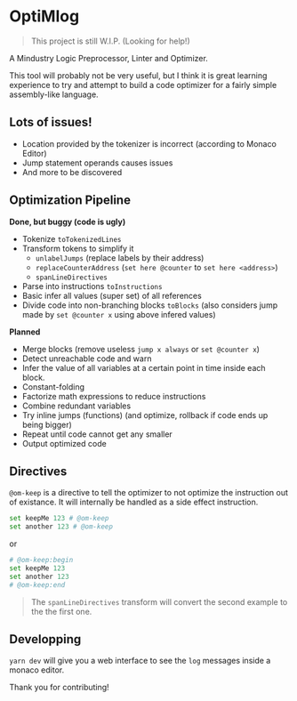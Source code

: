 # OptiMlog

> This project is still W.I.P. (Looking for help!)

A Mindustry Logic Preprocessor, Linter and Optimizer.

This tool will probably not be very useful, but I think it is great learning experience to try and attempt to build a code optimizer for a fairly simple assembly-like language.

## Lots of issues!

- Location provided by the tokenizer is incorrect (according to Monaco Editor)
- Jump statement operands causes issues
- And more to be discovered

## Optimization Pipeline

**Done, but buggy (code is ugly)**

- Tokenize `toTokenizedLines`
- Transform tokens to simplify it
  - `unlabelJumps` (replace labels by their address)
  - `replaceCounterAddress` (`set here @counter` to `set here <address>`)
  - `spanLineDirectives`
- Parse into instructions `toInstructions`
- Basic infer all values (super set) of all references
- Divide code into non-branching blocks `toBlocks` (also considers jump made by `set @counter x` using above infered values)

**Planned**

- Merge blocks (remove useless `jump x always` or `set @counter x`)
- Detect unreachable code and warn
- Infer the value of all variables at a certain point in time inside each block.
- Constant-folding
- Factorize math expressions to reduce instructions
- Combine redundant variables
- Try inline jumps (functions) (and optimize, rollback if code ends up being bigger)
- Repeat until code cannot get any smaller
- Output optimized code

## Directives

`@om-keep` is a directive to tell the optimizer to not optimize the instruction out of existance. It will internally be handled as a side effect instruction.

```py
set keepMe 123 # @om-keep
set another 123 # @om-keep
```
or
```py
# @om-keep:begin
set keepMe 123
set another 123
# @om-keep:end
```
> The `spanLineDirectives` transform will convert the second example to the the first one.

## Developping

`yarn dev` will give you a web interface to see the `log` messages inside a monaco editor.

Thank you for contributing!